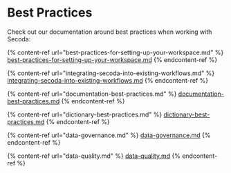 # Best Practices

Check out our documentation around best practices when working with Secoda:

{% content-ref url="best-practices-for-setting-up-your-workspace.md" %}
[best-practices-for-setting-up-your-workspace.md](best-practices-for-setting-up-your-workspace.md)
{% endcontent-ref %}

{% content-ref url="integrating-secoda-into-existing-workflows.md" %}
[integrating-secoda-into-existing-workflows.md](integrating-secoda-into-existing-workflows.md)
{% endcontent-ref %}

{% content-ref url="documentation-best-practices.md" %}
[documentation-best-practices.md](documentation-best-practices.md)
{% endcontent-ref %}

{% content-ref url="dictionary-best-practices.md" %}
[dictionary-best-practices.md](dictionary-best-practices.md)
{% endcontent-ref %}

{% content-ref url="data-governance.md" %}
[data-governance.md](data-governance.md)
{% endcontent-ref %}

{% content-ref url="data-quality.md" %}
[data-quality.md](data-quality.md)
{% endcontent-ref %}
